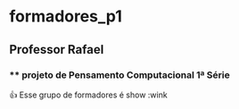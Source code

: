 # formadores_p1
## Professor Rafael
### ** projeto de Pensamento Computacional 1ª Série
 :+1: Esse grupo de formadores é show :wink 
